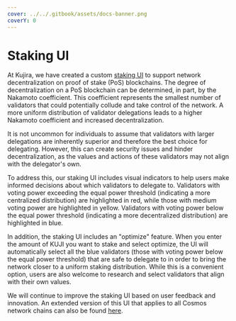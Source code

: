 ```yaml
---
cover: ../../.gitbook/assets/docs-banner.png
coverY: 0
---
```


# Staking UI

At Kujira, we have created a custom [staking UI](../../dapps-and-infrastructure/blue/stake.md) to support network decentralization on proof of stake (PoS) blockchains. The degree of decentralization on a PoS blockchain can be determined, in part, by the Nakamoto coefficient. This coefficient represents the smallest number of validators that could potentially collude and take control of the network. A more uniform distribution of validator delegations leads to a higher Nakamoto coefficient and increased decentralization.

It is not uncommon for individuals to assume that validators with larger delegations are inherently superior and therefore the best choice for delegating. However, this can create security issues and hinder decentralization, as the values and actions of these validators may not align with the delegator's own.

To address this, our staking UI includes visual indicators to help users make informed decisions about which validators to delegate to. Validators with voting power exceeding the equal power threshold (indicating a more centralized distribution) are highlighted in red, while those with medium voting power are highlighted in yellow. Validators with voting power below the equal power threshold (indicating a more decentralized distribution) are highlighted in blue.

In addition, the staking UI includes an "optimize" feature. When you enter the amount of KUJI you want to stake and select optimize, the UI will automatically select all the blue validators (those with voting power below the equal power threshold) that are safe to delegate to in order to bring the network closer to a uniform staking distribution. While this is a convenient option, users are also welcome to research and select validators that align with their own values.

We will continue to improve the staking UI based on user feedback and innovation. An extended version of this UI that applies to all Cosmos network chains can also be found [here](../../dapps-and-infrastructure/pod/).
